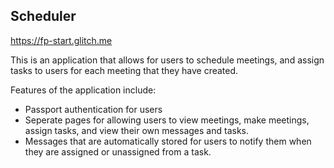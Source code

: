 ## Scheduler

https://fp-start.glitch.me

This is an application that allows for users to schedule meetings, and assign tasks to users for each meeting that they have created.

Features of the application include:

- Passport authentication for users
- Seperate pages for allowing users to view meetings, make meetings, assign tasks, and view their own messages and tasks.
- Messages that are automatically stored for users to notify them when they are assigned or unassigned from a task.



